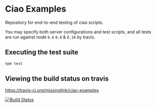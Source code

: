 
# Ciao Examples

Repository for end-to-end testing of ciao scripts.

You may specify both server configurations and test scripts, and all tests are run against node `0.6` `0.8` & `0.10` by travis.

## Executing the test suite

```bash
npm test
```

## Viewing the build status on travis

https://travis-ci.org/missinglink/ciao-examples

[![Build Status](https://travis-ci.org/missinglink/ciao-examples.png?branch=master)](https://travis-ci.org/missinglink/ciao-examples)